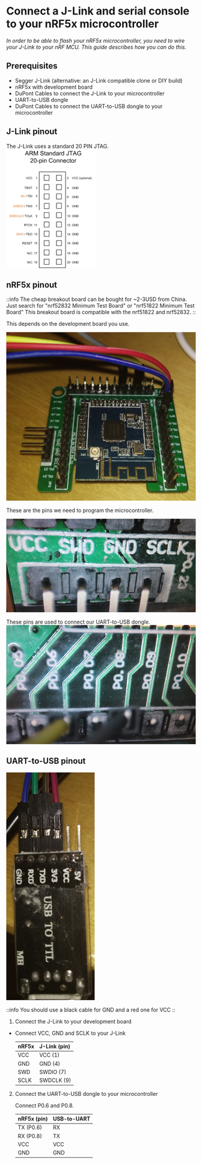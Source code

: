 # Connect a J-Link and serial console to your nRF5x microcontroller

*In order to be able to flash your nRF5x microcontroller, you need to wire your J-Link to your nRF MCU.
This guide describes how you can do this.*

## Prerequisites

- Segger J-Link (alternative: an J-Link compatible clone or DIY build)
- nRF5x with development board
- DuPont Cables to connect the J-Link to your microcontroller
- UART-to-USB dongle
- DuPont Cables to connect the UART-to-USB dongle to your microcontroller

## J-Link pinout

The J-Link uses a standard 20 PIN JTAG.
![J-Link JTAG 20 pin](../jtag_20pin.png)

## nRF5x pinout
::info
The cheap breakout board can be bought for ~2-3USD from China.
Just search for "nrf52832 Minimum Test Board" or "nrf51822 Minimum Test Board" 
This breakout board is compatible with the nrf51822 and nrf52832.
::

This depends on the development board you use.

![nrf5x breakout board](../nrf52_cheap_board.png)

These are the pins we need to program the microcontroller.

![nRF5x programmer pinout](../nrf52_cheap_serial_wire_debug.png)

These pins are used to connect our UART-to-USB dongle.
![nRF5x UART pinout](../nrf52_cheap_uart.png)

## UART-to-USB pinout

![USB-to-UART pinout](../usb-to-uart.png)

::info
You should use a black cable for GND and a red one for VCC
::

1. Connect the J-Link to your development board
-
    Connect VCC, GND and SCLK to your J-Link
    
    |    nRF5x    |    J-Link (pin)   |
    |-------------|-------------------|
    |    VCC      |    VCC (1)        |
    |    GND      |    GND (4)        |
    |    SWD      |    SWDIO (7)      |
    |    SCLK     |    SWDCLK (9)     |
    
2. Connect the UART-to-USB dongle to your microcontroller

    Connect P0.6 and P0.8.
    
    |    nRF5x (pin)   |    USB-to-UART   |
    |------------------|------------------|
    |    TX (P0.6)     |    RX            |
    |    RX (P0.8)     |    TX            |
    |    VCC           |    VCC           |
    |    GND           |    GND           |
